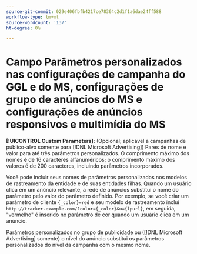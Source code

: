 ```yaml
---
source-git-commit: 029e406fbfb4217ce78364c2d1f1a6dae24ff588
workflow-type: tm+mt
source-wordcount: '137'
ht-degree: 0%

---
```

# Campo Parâmetros personalizados nas configurações de campanha do GGL e do MS, configurações de grupo de anúncios do MS e configurações de anúncios responsivos e multimídia do MS

**[!UICONTROL Custom Parameters]:** (Opcional; aplicável a campanhas de público-alvo somente para [!DNL Microsoft Advertising]) Pares de nome e valor para até três parâmetros personalizados. O comprimento máximo dos nomes é de 16 caracteres alfanuméricos; o comprimento máximo dos valores é de 200 caracteres, incluindo parâmetros incorporados.

Você pode incluir seus nomes de parâmetros personalizados nos modelos de rastreamento da entidade e de suas entidades filhas. Quando um usuário clica em um anúncio relevante, a rede de anúncios substitui o nome do parâmetro pelo valor do parâmetro definido. Por exemplo, se você criar um parâmetro de cliente `{_color}=red` e seu modelo de rastreamento inclui `http://tracker.example.com/?color={_color}&u={lpurl}`, em seguida, &quot;vermelho&quot; é inserido no parâmetro de cor quando um usuário clica em um anúncio.

Parâmetros personalizados no grupo de publicidade ou ([!DNL Microsoft Advertising] somente) o nível do anúncio substitui os parâmetros personalizados do nível da campanha com o mesmo nome.
